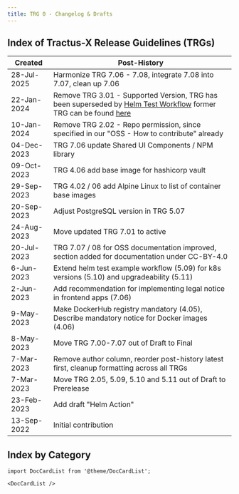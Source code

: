 ```yaml
---
title: TRG 0 - Changelog & Drafts
---
```


## Index of Tractus-X Release Guidelines (TRGs)

| Created      | Post-History                                                                                |
|--------------|---------------------------------------------------------------------------------------------|
| 28-Jul-2025  | Harmonize TRG 7.06 - 7.08, integrate 7.08 into 7.07, clean up 7.06                          |
| 22-Jan-2024  | Remove TRG 3.01 - Supported Version, TRG has been superseded by [Helm Test Workflow](https://eclipse-tractusx.github.io/docs/release/trg-5/trg-5-09/) former TRG can be found [here](https://github.com/eclipse-tractusx/eclipse-tractusx.github.io/commit/90d54f420c2b075a808972b6664ded2047d22444) |
| 10-Jan-2024  | Remove TRG 2.02 - Repo permission, since specified in our "OSS - How to contribute" already |
| 04-Dec-2023  | TRG 7.06 update Shared UI Components / NPM library                                          |
| 09-Oct-2023  | TRG 4.06 add base image for hashicorp vault                                                 |
| 29-Sep-2023  | TRG 4.02 / 06 add Alpine Linux to list of container base images                             |
| 20-Sep-2023  | Adjust PostgreSQL version in TRG 5.07                                                       |
| 24-Aug-2023  | Move updated TRG 7.01 to active                                                             |
| 20-Jul-2023  | TRG 7.07 / 08 for OSS documentation improved, section added for documentation under CC-BY-4.0 |
| 6-Jun-2023   | Extend helm test example workflow (5.09) for k8s versions (5.10) and upgradeability (5.11)  |
| 2-Jun-2023   | Add recommendation for implementing legal notice in frontend apps (7.06)                    |
| 9-May-2023   | Make DockerHub registry mandatory (4.05), Describe mandatory notice for Docker images (4.06)|
| 8-May-2023   | Move TRG 7.00-7.07 out of Draft to Final                                                    |
| 7-Mar-2023   | Remove author column, reorder post-history latest first, cleanup formatting across all TRGs |
| 7-Mar-2023   | Move TRG 2.05, 5.09, 5.10 and 5.11 out of Draft to Prerelease                               |
| 23-Feb-2023  | Add draft "Helm Action"                                                                     |
| 13-Sep-2022  | Initial contribution                                                                        |

## Index by Category

```mdx-code-block
import DocCardList from '@theme/DocCardList';

<DocCardList />
```
